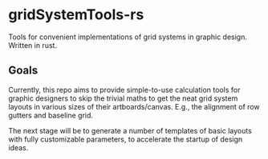 # gridSystemTools-rs

Tools for convenient implementations of grid systems in graphic design. Written in rust.

## Goals

Currently, this repo aims to provide simple-to-use calculation tools for graphic designers to skip the trivial maths to get the neat grid system layouts in various sizes of their artboards/canvas. E.g., the alignment of row gutters and baseline grid.

The next stage will be to generate a number of templates of basic layouts with fully customizable parameters, to accelerate the startup of design ideas.
